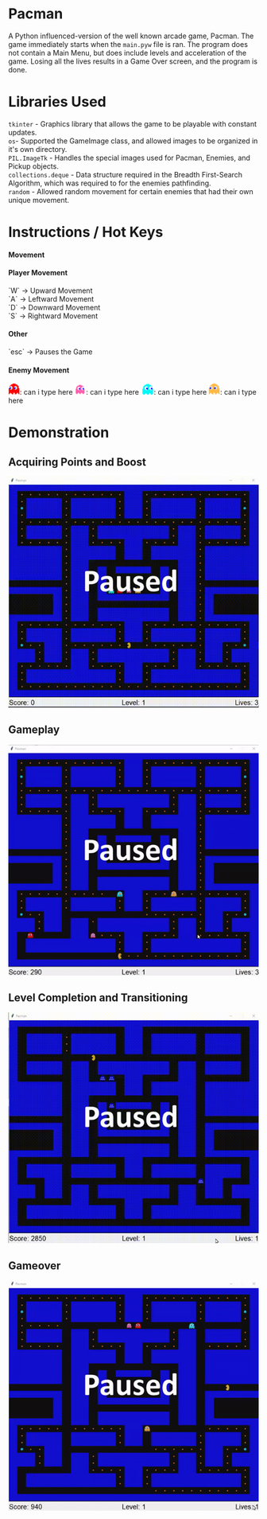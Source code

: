 # Pacman
A Python influenced-version of the well known arcade game, Pacman. The game immediately starts when the `main.pyw` file is ran. The program does not contain a Main Menu, but does include levels and acceleration of the game. Losing all the lives results in a Game Over screen, and the program is done.

# Libraries Used
`tkinter` - Graphics library that allows the game to be playable with constant updates. <br />
`os`- Supported the GameImage class, and allowed images to be organized in it's own directory. <br />
`PIL.ImageTk` - Handles the special images used for Pacman, Enemies, and Pickup objects.<br />
`collections.deque` - Data structure required in the Breadth First-Search Algorithm, which was required to for the enemies pathfinding.<br />
`random` - Allowed random movement for certain enemies that had their own unique movement.<br />

# Instructions / Hot Keys
<h4> Movement </h4>

<h4> Player Movement </h4>
`W` -> Upward Movement        <br />
`A` -> Leftward Movement      <br />
`D` -> Downward Movement      <br />
`S` -> Rightward Movement     <br />

<h4> Other </h4>
`esc` -> Pauses the Game <br />

<h4> Enemy Movement </h4>
<img src='/images/blinky.png' title='' width='' alt='' />: can i type here 
<img src='/images/pinky.png' title='' width='' alt='' />: can i type here
<img src='/images/inky.png' title='' width='' alt='' />: can i type here
<img src='/images/clyde.png' title='' width='' alt='' />: can i type here


# Demonstration #

## Acquiring Points and Boost
<img src='boost.gif' title='Video Walkthrough' width='' alt='Video Walkthrough' />

## Gameplay
<img src='gameplay2.gif' title='Video Walkthrough' width='' alt='Video Walkthrough' />

## Level Completion and Transitioning
<img src='transition.gif' title='Video Walkthrough' width='' alt='Video Walkthrough' />

## Gameover
<img src='gameover.gif' title='Video Walkthrough' width='' alt='Video Walkthrough' />
